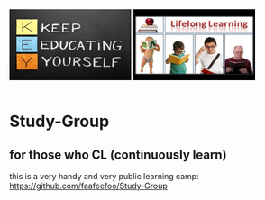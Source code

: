 <img align="center" width="216" height="126" src="/images/lifelong-learning.jpg">
<img align="center" width="216" height="126" src="/images/LifeLongLearning.jpg">

<br />
<br />

# 
#

# Study-Group
## for those who CL (continuously learn)

this is a very handy and very public learning camp: https://github.com/faafeefoo/Study-Group

